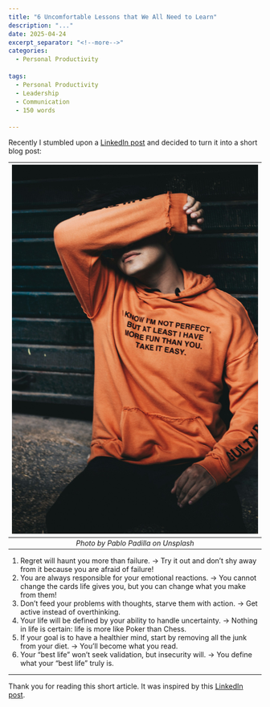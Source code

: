 ```yaml
---
title: "6 Uncomfortable Lessons that We All Need to Learn"
description: "..."
date: 2025-04-24
excerpt_separator: "<!--more-->"
categories:
  - Personal Productivity

tags:
  - Personal Productivity
  - Leadership
  - Communication
  - 150 words

---
```


Recently I stumbled upon a [LinkedIn post](https://www.linkedin.com/posts/will-mctighe_10-phrases-that-kill-work-conversations-activity-7288193850886565890-TQAX?utm_source=share&utm_medium=member_desktop&rcm=ACoAAB-wogEBLw5G_rrS152qRlC-4ReULgayeSg) and decided to turn it into a short blog post:

| ![image](/assets/images/pablo-padilla-uncomfortable-unsplash.jpg) |
|:--:|
| *Photo by Pablo Padilla on Unsplash* |

1. Regret will haunt you more than failure. → Try it out and don’t shy away from it because you are afraid of failure!
2. You are always responsible for your emotional reactions. → You cannot change the cards life gives you, but you can change what you make from them!
3. Don’t feed your problems with thoughts, starve them with action. → Get active instead of overthinking.
4. Your life will be defined by your ability to handle uncertainty. → Nothing in life is certain: life is more like Poker than Chess.
5. If your goal is to have a healthier mind, start by removing all the junk from your diet. → You’ll become what you read.
6. Your “best life” won’t seek validation, but insecurity will. → You define what your “best life” truly is.

---

Thank you for reading this short article. It was inspired by this [LinkedIn post](https://www.linkedin.com/feed/update/urn:li:activity:7297871987085824001?utm_source=share&utm_medium=member_desktop&rcm=ACoAAB-wogEBLw5G_rrS152qRlC-4ReULgayeSg).